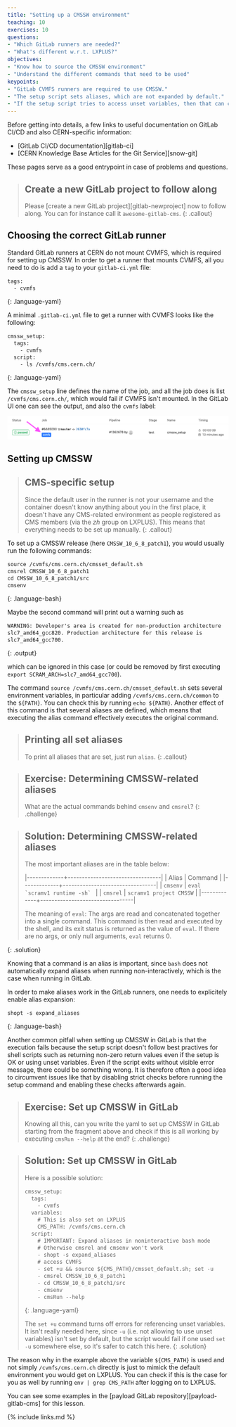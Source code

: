 ```yaml
---
title: "Setting up a CMSSW environment"
teaching: 10
exercises: 10
questions:
- "Which GitLab runners are needed?"
- "What's different w.r.t. LXPLUS?"
objectives:
- "Know how to source the CMSSW environment"
- "Understand the different commands that need to be used"
keypoints:
- "GitLab CVMFS runners are required to use CMSSW."
- "The setup script sets aliases, which are not expanded by default."
- "If the setup script tries to access unset variables, then that can cause the CI to fail when using strict shell scripting checks."
---
```

Before getting into details, a few links to useful documentation on GitLab
CI/CD and also CERN-specific information:

- [GitLab CI/CD documentation][gitlab-ci]
- [CERN Knowledge Base Articles for the Git Service][snow-git]

These pages serve as a good entrypoint in case of problems and questions.

> ## Create a new GitLab project to follow along
> Please [create a new GitLab project][gitlab-newproject] now to follow along.
> You can for instance call it `awesome-gitlab-cms`.
{: .callout}

## Choosing the correct GitLab runner

Standard GitLab runners at CERN do not mount CVMFS, which is required for
setting up CMSSW. In order to get a runner that mounts CVMFS, all you need
to do is add a `tag` to your `gitlab-ci.yml` file:

~~~
tags:
  - cvmfs
~~~
{: .language-yaml}

A minimal `.gitlab-ci.yml` file to get a runner with CVMFS looks like the following:

~~~
cmssw_setup:
  tags:
    - cvmfs
  script:
    - ls /cvmfs/cms.cern.ch/
~~~
{: .language-yaml}

The `cmssw_setup` line defines the name of the job, and all the job does is
list `/cvmfs/cms.cern.ch/`, which would fail if CVMFS isn't mounted. In the
GitLab UI one can see the output, and also the `cvmfs` label:

![A job with a GitLab CVMFS Runner showing the cvmfs label](../fig/cvmfs_tag.png)

## Setting up CMSSW

> ## CMS-specific setup
> Since the default user in the runner is not your username and the container doesn't
> know anything about you in the first place, it doesn't have any
> CMS-related environment as people registered as CMS members (via the _zh_
> group on LXPLUS). This means that everything needs to be set up manually.
{: .callout}

To set up a CMSSW release (here `CMSSW_10_6_8_patch1`), you would usually
run the following commands:

~~~
source /cvmfs/cms.cern.ch/cmsset_default.sh
cmsrel CMSSW_10_6_8_patch1
cd CMSSW_10_6_8_patch1/src
cmsenv
~~~
{: .language-bash}

Maybe the second command will print out a warning such as

~~~
WARNING: Developer's area is created for non-production architecture slc7_amd64_gcc820. Production architecture for this release is slc7_amd64_gcc700.
~~~
{: .output}

which can be ignored in this case (or could be removed by first executing
`export SCRAM_ARCH=slc7_amd64_gcc700`).

The command `source /cvmfs/cms.cern.ch/cmsset_default.sh` sets several
environment variables, in particular adding `/cvmfs/cms.cern.ch/common` to
the `${PATH}`. You can check this by running `echo ${PATH}`. Another effect
of this command is that several aliases are defined, which means that
executing the alias command effectively executes the original command.

> ## Printing all set aliases
> To print all aliases that are set, just run `alias`.
{: .callout}

> ## Exercise: Determining CMSSW-related aliases
> What are the actual commands behind `cmsenv` and `cmsrel`?
{: .challenge}

> ## Solution: Determining CMSSW-related aliases
> The most important aliases are in the table below:
>
> |-------------+---------------------------------|
> | Alias       | Command                         |
> |-------------+---------------------------------|
> | `cmsenv`    | ``eval `scramv1 runtime -sh` `` |
> | `cmsrel`    | `scramv1 project CMSSW`         |
> |-------------+---------------------------------|
>
> The meaning of `eval`: The args are read and concatenated together into a
> single command. This command is then read and executed by the shell, and
> its exit status is returned as the value of `eval`. If there are no args,
> or only null arguments, `eval` returns 0.
>
{: .solution}

Knowing that a command is an alias is important, since `bash` does not
automatically expand aliases when running non-interactively, which is the
case when running in GitLab.



In order to make aliases work in the GitLab runners, one needs to explicitely
enable alias expansion:

~~~
shopt -s expand_aliases
~~~
{: .language-bash}

Another common pitfall when setting up CMSSW in GitLab is that the execution
fails because the setup script doesn't follow best practives for shell
scripts such as returning non-zero return values even if the setup is OK or
using unset variables. Even if the script exits without visible error message,
there could be something wrong. It is therefore often a good idea to
circumvent issues like that by disabling strict checks before running the
setup command and enabling these checks afterwards again.

> ## Exercise: Set up CMSSW in GitLab
> Knowing all this, can you write the yaml to set up CMSSW in GitLab starting from the fragment above and check if this is all working by executing `cmsRun --help` at the end?
{: .challenge}

> ## Solution: Set up CMSSW in GitLab
> Here is a possible solution:
>
> ~~~
> cmssw_setup:
>   tags:
>     - cvmfs
>   variables:
>     # This is also set on LXPLUS
>     CMS_PATH: /cvmfs/cms.cern.ch
>   script:
>     # IMPORTANT: Expand aliases in noninteractive bash mode
>     # Otherwise cmsrel and cmsenv won't work
>     - shopt -s expand_aliases
>     # access CVMFS
>     - set +u && source ${CMS_PATH}/cmsset_default.sh; set -u
>     - cmsrel CMSSW_10_6_8_patch1
>     - cd CMSSW_10_6_8_patch1/src
>     - cmsenv
>     - cmsRun --help
> ~~~
> {: .language-yaml}
>
> The `set +u` command turns off errors for referencing unset variables. It isn't really needed here, since `-u` (i.e. not allowing to use unset variables) isn't set by default, but the script would fail if one used `set -u` somewhere else, so it's safer to catch this here.
{: .solution}

The reason why in the example above the variable `${CMS_PATH}` is used and not simply
`/cvmfs/cms.cern.ch` directly is just to mimick the default environment you would get on
LXPLUS. You can check if this is the case for you as well by running `env | grep CMS_PATH`
after logging on to LXPLUS.

You can see some examples in the [payload GitLab repository][payload-gitlab-cms] for this lesson.

{% include links.md %}
